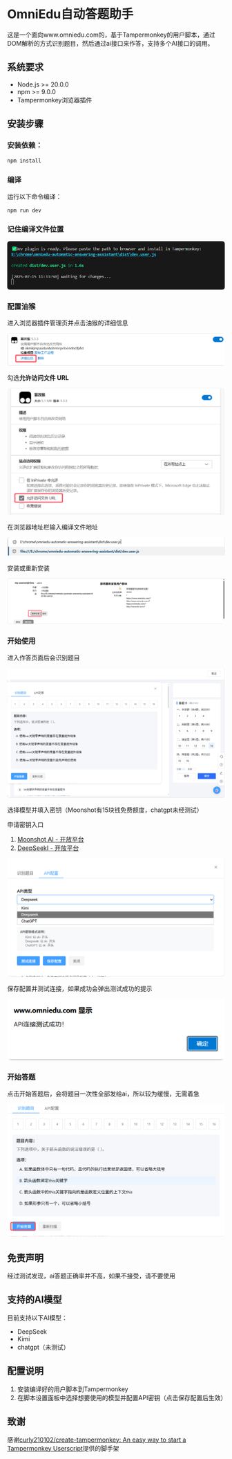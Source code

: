 # OmniEdu自动答题助手

这是一个面向www.omniedu.com的，基于Tampermonkey的用户脚本，通过DOM解析的方式识别题目，然后通过ai接口来作答，支持多个AI接口的调用。



## 系统要求

- Node.js >= 20.0.0
- npm >= 9.0.0
- Tampermonkey浏览器插件



## 安装步骤

### 安装依赖：

```bash
npm install
```

### 编译

运行以下命令编译：

```bash
npm run dev
```

### 记住编译文件位置

![QQ_1752550488142](README.assets/QQ_1752550488142.png)

### 配置油猴

进入浏览器插件管理页并点击油猴的详细信息

![QQ_1752550523838](README.assets/QQ_1752550523838.png)

勾选**允许访问文件 URL**

![QQ_1752550634961](README.assets/QQ_1752550634961.png)

在浏览器地址栏输入编译文件地址

![QQ_1752550681577](README.assets/QQ_1752550681577.png)

安装或重新安装

![QQ_1752550771712](README.assets/QQ_1752550771712.png)



### 开始使用

进入作答页面后会识别题目

![QQ_1752552103009](README.assets/QQ_1752552103009.png)

选择模型并填入密钥（Moonshot有15块钱免费额度，chatgpt未经测试）

申请密钥入口

1. [Moonshot AI - 开放平台](https://platform.moonshot.cn/docs/introduction#文本生成模型)
2. [DeepSeekI - 开放平台](https://platform.deepseek.com/)

![QQ_1752552145946](README.assets/QQ_1752552145946.png)

保存配置并测试连接，如果成功会弹出测试成功的提示

![QQ_1752552405810](README.assets/QQ_1752552405810.png)

### 开始答题

点击开始答题后，会将题目一次性全部发给ai，所以较为缓慢，无需着急

![QQ_1752552471158](README.assets/QQ_1752552471158.png)



## 免责声明

经过测试发现，ai答题正确率并不高，如果不接受，请不要使用



## 支持的AI模型

目前支持以下AI模型：

- DeepSeek
- Kimi
- chatgpt（未测试）



## 配置说明

1. 安装编译好的用户脚本到Tampermonkey
2. 在脚本设置面板中选择想要使用的模型并配置API密钥（点击保存配置后生效）



## 致谢

感谢[curly210102/create-tampermonkey: An easy way to start a Tampermonkey Userscript](https://github.com/curly210102/create-tampermonkey)提供的脚手架
